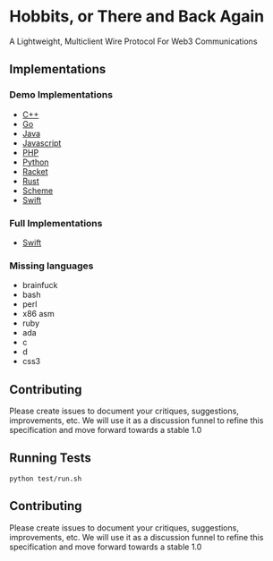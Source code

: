 # Hobbits, or There and Back Again

A Lightweight, Multiclient Wire Protocol For Web3 Communications

## Implementations

### Demo Implementations
 - [C++](/parsers/cpp)
 - [Go](/parsers/go)
 - [Java](/parsers/java)
 - [Javascript](/parsers/js)
 - [PHP](/parsers/php)
 - [Python](/parsers/python)
 - [Racket](/parsers/racket)
 - [Rust](/parsers/rs)
 - [Scheme](/parsers/scheme)
 - [Swift](/parsers/swift)

### Full Implementations
 - [Swift](https://github.com/yeeth/Hobbits.swift)

### Missing languages
  * brainfuck
  * bash
  * perl
  * x86 asm
  * ruby
  * ada
  * c
  * d
  * css3
 

## Contributing

Please create issues to document your critiques, suggestions, improvements, etc. We will use it as a discussion funnel to refine this specification and move forward towards a stable 1.0

## Running Tests

```
python test/run.sh
```

## Contributing

Please create issues to document your critiques, suggestions, improvements, etc. We will use it as a discussion funnel to refine this specification and move forward towards a stable 1.0
